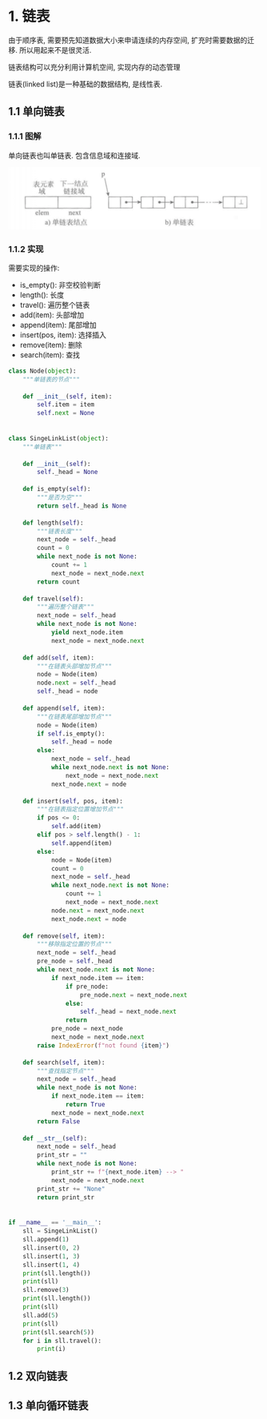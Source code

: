 # 1. 链表

由于顺序表, 需要预先知道数据大小来申请连续的内存空间, 扩充时需要数据的迁移. 所以用起来不是很灵活.

链表结构可以充分利用计算机空间, 实现内存的动态管理

链表(linked list)是一种基础的数据结构, 是线性表.

## 1.1 单向链表

### 1.1.1 图解

单向链表也叫单链表. 包含信息域和连接域.

![单向链表图示](image/02-%E9%93%BE%E8%A1%A8/%E5%8D%95%E9%93%BE%E8%A1%A8%E7%9A%84%E8%8A%82%E7%82%B9%E5%92%8C%E5%8D%95%E9%93%BE%E8%A1%A8.png)

### 1.1.2 实现

需要实现的操作:

* is_empty(): 非空校验判断
* length(): 长度
* travel(): 遍历整个链表
* add(item): 头部增加
* append(item): 尾部增加
* insert(pos, item): 选择插入
* remove(item): 删除
* search(item): 查找

```python
class Node(object):
    """单链表的节点"""

    def __init__(self, item):
        self.item = item
        self.next = None


class SingeLinkList(object):
    """单链表"""

    def __init__(self):
        self._head = None

    def is_empty(self):
        """是否为空"""
        return self._head is None

    def length(self):
        """链表长度"""
        next_node = self._head
        count = 0
        while next_node is not None:
            count += 1
            next_node = next_node.next
        return count

    def travel(self):
        """遍历整个链表"""
        next_node = self._head
        while next_node is not None:
            yield next_node.item
            next_node = next_node.next

    def add(self, item):
        """在链表头部增加节点"""
        node = Node(item)
        node.next = self._head
        self._head = node

    def append(self, item):
        """在链表尾部增加节点"""
        node = Node(item)
        if self.is_empty():
            self._head = node
        else:
            next_node = self._head
            while next_node.next is not None:
                next_node = next_node.next
            next_node.next = node

    def insert(self, pos, item):
        """在链表指定位置增加节点"""
        if pos <= 0:
            self.add(item)
        elif pos > self.length() - 1:
            self.append(item)
        else:
            node = Node(item)
            count = 0
            next_node = self._head
            while next_node.next is not None:
                count += 1
                next_node = next_node.next
            node.next = next_node.next
            next_node.next = node

    def remove(self, item):
        """移除指定位置的节点"""
        next_node = self._head
        pre_node = self._head
        while next_node.next is not None:
            if next_node.item == item:
                if pre_node:
                    pre_node.next = next_node.next
                else:
                    self._head = next_node.next
                return
            pre_node = next_node
            next_node = next_node.next
        raise IndexError(f"not found {item}")

    def search(self, item):
        """查找指定节点"""
        next_node = self._head
        while next_node is not None:
            if next_node.item == item:
                return True
            next_node = next_node.next
        return False

    def __str__(self):
        next_node = self._head
        print_str = ""
        while next_node is not None:
            print_str += f"{next_node.item} --> "
            next_node = next_node.next
        print_str += "None"
        return print_str


if __name__ == '__main__':
    sll = SingeLinkList()
    sll.append(1)
    sll.insert(0, 2)
    sll.insert(1, 3)
    sll.insert(1, 4)
    print(sll.length())
    print(sll)
    sll.remove(3)
    print(sll.length())
    print(sll)
    sll.add(5)
    print(sll)
    print(sll.search(5))
    for i in sll.travel():
        print(i)

```

## 1.2 双向链表

## 1.3 单向循环链表

